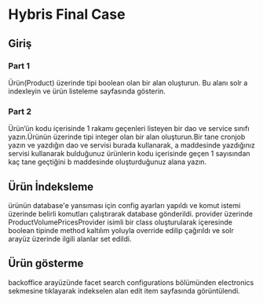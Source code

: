 # Hybris Final Case

## Giriş

### Part 1

Ürün(Product) üzerinde tipi boolean olan bir alan oluşturun. Bu alanı solr a indexleyin ve ürün listeleme sayfasında gösterin.

### Part 2

Ürün’ün kodu içerisinde 1 rakamı geçenleri listeyen bir dao ve service sınıfı yazın.Ürünün üzerinde tipi integer olan bir alan oluşturun.Bir tane cronjob yazın ve yazdığın dao ve servisi burada kullanarak, a maddesinde yazdığınız servisi kullanarak bulduğunuz ürünlerin kodu içerisinde geçen 1 sayısından kaç tane geçtiğini b maddesinde oluşturduğunuz alana yazın.

## Ürün İndeksleme
ürünün database'e yansıması için config ayarları yapıldı ve komut istemi üzerinde belirli komutları çalıştırarak database gönderildi. provider üzerinde ProductVolumePricesProvider isimli bir class oluşturularak içeresinde boolean tipinde method kaltılım yoluyla override edilip çağırıldı ve  solr arayüz üzerinde ilgili alanlar set edildi.

## Ürün gösterme
backoffice arayüzünde facet search configurations bölümünden electronics sekmesine tıklayarak indekselen alan edit item sayfasında görüntülendi.

